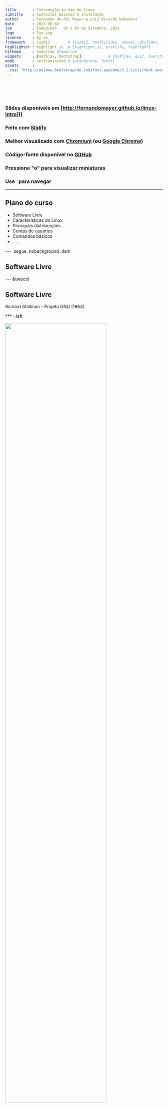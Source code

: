 ```yaml
---
title       : Introdução ao uso do Linux
subtitle    : Conceitos básicos e instalação
author      : Fernando de Pol Mayer & Luiz Ricardo Nakamura
date        : 2013-09-02
job         : ESALQ/USP - 02 e 03 de Setembro, 2013
logo        : Tux.svg
license     : by-sa
framework   : io2012        # {io2012, html5slides, shower, dzslides, ...}
highlighter : highlight.js  # {highlight.js, prettify, highlight}
hitheme     : tomorrow #tomorrow
widgets     : [mathjax, bootstrap]            # {mathjax, quiz, bootstrap}
mode        : selfcontained # {standalone, draft}
assets      :
  css: "http://netdna.bootstrapcdn.com/font-awesome/3.2.1/css/font-awesome.css"
---
```


<!-- Algumas modificacoes necessarias enquanto o codigo do Slidify esta -->
<!-- em desenvolvimento -->
<!-- Para as marcacoes funcionarem -->
<style>
strong {
	font-weight: bold;
}
em {
	font-style: italic
}
</style>
<!-- FIM -->

<br><br><br>
### Slides disponíveis em [http://fernandomayer.github.io/linux-intro]()

### Feito com [Slidify](http://slidify.org)

### Melhor visualizado com [Chromium](http://www.chromium.org) (ou [Google Chrome](https://www.google.com/chrome))

### Código-fonte disponível no [GitHub](https://github.com/fernandomayer/linux-intro/tree/gh-pages)

### Pressione "o" para visualizar miniaturas

### Use <i class="icon-arrow-left"> &nbsp; </i><i class="icon-arrow-right"></i> para navegar

---

## Plano do curso

* Software Livre
* Características do Linux
* Principais distribuições
* Contas de usuários
* Comandos básicos
* `...`

--- .segue .nobackground .dark

## Software Livre

--- &twocol

## Software Livre

Richard Stallman - Projeto GNU (1983)

*** =left

<div class="centered">
<img src="assets/img/RMS.jpeg" width=80%/>
</div>

*** =right

<div class="centered">
<img src="assets/img/GNU.png" width=80%/>
</div>

--- &twocol

## Software Livre

Linus Torvalds - Linux (1991)

*** =left

<div class="centered">
<img src="assets/img/LT.jpeg" width=60%/>
</div>

*** =right

<div class="centered">
<img src="assets/img/Tux.svg" width=60%/>
</div>

--- &twocol

<br><br><br>
<center>
## GNU + Linux = GNU/Linux
</center>
<br><br>
*** =left

<div class="centered">
<img src="assets/img/GNU.png" width=60%/>
</div>

*** =right

<div class="centered">
<img src="assets/img/Tux.svg" width=60%/>
</div>

---

## Software Livre

### O que é software livre?

- Software que pode ser utilizado, estudado e modificado sem
    restrições
- Pode ser copiado e redistribuido (modificado ou não)
- A redistribuição tem uma única restrição: assegurar que os
    receptores tenham a mesma liberdade
- Para isso é necessário que os desenvolvedores (ou modificadores)
    disponibilizem o **código fonte**!

--- .segue bg:red

<i class="icon-unlock icon-4x pull-left icon-muted"></i>

<br><br><br>
## Atenção!
<br>
## Não confundir software **livre** com software **grátis**
<br>
## Livre como em “liberdade de expressão”, não grátis como “cerveja grátis”


---

## Software Livre

### Um software só é considerado livre quando é possível ter as 4 liberdades

0. Liberdade para usar o programa para qualquer propósito
1. Liberdade para estudar como o programa funciona, e modificá-lo para
    sua necessidade
2. Liberdade para redistribuir cópias (e ajudar o seu vizinho)
3. Liberdade para aprimorar o programa, e redistribuí-lo para que todos
    se beneficiem

---

## Software Livre

### Licenças livres

- GNU General Public License (GPL)
- BSD License
- Mozilla Public License
- MIT License
- Apache License

---

## Software Livre

### Exemplos de software livre que você já usa

- R!
- OpenOffice
- Firefox, Thunderbird
- Google Chrome (no Linux é Chromium)
- LaTeX

---

## Software Livre

### Repositórios de software livre

- GitHub [http://github.com]()
- SourceForge [http://sourceforge.net]()
- Google Code [http://code.google.com]()

---

## Software Livre

### Quem usa software livre?

- Academia
- Indústria
- Governo
    - [http://www.softwarelivre.gov.br]()
    - [http://www.softwarepublico.gov.br]()
    - [https://www.serpro.gov.br]()

--- .segue bg:green
<br>
## Você!
<br>
## A internet e a WWW surgiram do mesmo movimento e princípios do software livre
<br>
## Hoje em dia a grande maioria dos sites usa o servidor Apache e banco de dados POSTGRES para funcionar

---

## Software Livre

### Vantagens do software livre

- Projetos colaborativos: pessoas com experiências e visões diferentes
    contribuem para o benefício comum
- Segurança: *Given enough eyeballs, all bugs are shallow*
- Qualidade: o que é melhor, 12 ou 1M desenvolvedores?
- Sem “caixa preta”: transparência
- Flexibilidade: você decide o que usar e quando usar
- E **também** é de graça!

---

## Software Livre

### Porque devo me importar?

- Por todas as vantagens acima
- Como cientistas
    - Devemos ser transparentes em nossas pesquisas
    - Temos que reportar aquilo que estamos fazendo
    - Temos que provar os resultados que obtemos
    - Nossa pesquisa tem que ser **reproduzível**

---

## Software Livre

### Ciência (Estatística) aberta

Um exemplo: [FOAS](http://www.foastat.org)
<br>
<div class="centered">
<img src="assets/img/foas.png" width=80%/>
</div>

--- .segue .nobackground .dark

## O Sistema Operacional GNU/Linux

--- #myslide

<script>
$('#myslide').on('slideenter', function(){
  $(this).find('article')
    .append('<iframe width="640" height="360" src="//www.youtube.com/embed/yVpbFMhOAwE?rel=0" frameborder="0" allowfullscreen></iframe>')
});
$('#myslide').on('slideleave', function(){
  $(this).find('iframe').remove();
});
</script>

---

## Sistema Operacional

- É um conjunto de programas que fazem a interface entre o usuário e o
  *hardware*
- Sua principal função é o gerenciamento de recursos e periféricos,
  interpretação de mensagens e execução de programas
- Um SO pode ser dividido em duas partes:
	- **Núcleo** ou **kernel** desempenha as funções vitais do sistema
        (baixo-nível) $\rightarrow$ **Linux**
	- **Concha** ou **Shell** é a interface entre o usuário e o
        kernel. Pode ser em um formato "cru" como a linha de comando ou
        mais amigável com janelas gráficas $\rightarrow$ **GNU**
- O conjunto de kernel Linux e dos programas GNU é o sistema operacional
  que chamamos de **GNU/Linux** (ou simplesmente Linux)


---

## Linux

<!-- ### Histórico -->
<!-- - **1969-1973** Ken Thompson e Dennis Ritchie (Bell Labs) $\rightarrow$ -->
<!--     Unix (fechado e caro) -->
<!-- - **1987** Andrew Stuart Tanenbaum $\rightarrow$ Minix (aberto) -->
<!-- - **1991** Linux Torvals $\rightarrow$ Linux -->

### Principais características

- Livre e desenvolvido voluntariamente por programadores experientes,
  hackers, e contribuidores espalhados ao redor do mundo
- Convive pacificamente com outros sistemas operacionais no mesmo
  computador (embora não seja a melhor opção...)
- Multitarefa e multiusuário
- Modular: carrega apenas o necessário e libera memória após a
  utilização
- Não há a necessidade de reiniciar o sistema após a modificar alguma
  configuração ou instalar programas (apenas na atualização de kernel)

---

## Linux

### Principais características

- Roda confortavelmente em sistemas de baixo desempenho (processadores
  antigos, pouca memória RAM)
- **Não é vulnerável à vírus!** Devido à separação de privilégios clara
    entre usuário e administrador, vírus possuem uma ação muito
    limitada, por isso são inúteis. (Esqueça o anti-vírus!)
- Suporte completo e nativo a diversos dispositivos de comunicação (USB,
  Bluetooth, ...)
	  - Raramente serão necessários drivers externos (com excessão de
        tecnologias muito novas)
- Os sistemas de arquivos usados pelo GNU/Linux (Ext3, reiserfs, ...)
  organizam os arquivos de forma inteligente evitando a
  **fragmentação**, tornando um poderoso sistema para aplicações
  exigentes e gravações intensivas. (Esqueça o desfragmentador!)

---

## Linux

### Distribuições do Linux

- Devido à sua liberdade, um grupo de pessoas, empresa ou
  organização pode decidir distribuir uma versão do Linux com diferentes
  características
	  - Facilidade de uso
	  - Foco em desempenho
	  - Agrupar programas de interesse (programação, edição gráfica,
        ...)
- Cada **distribuição** tem uma característica própria como o sistema de
  instalação, objetivo, ..., embora todas apresentem a mesma estrutura
  básica do Linux


---

## Linux

### Distribuições do Linux

Figura com vários logos

--- .segue .nobackground .dark

## Ubuntu

---

## Ubuntu

### Origem

- Termo Africano para "humanidade para os outros"
- Uma distribuição Linux baseada na simplicidade, usabilidade e fácil
  instalação
- Baseado na distribuição **Debian**, e patrocinada pela empresa Canonical
- Hoje é mantida pela (ampla) comunidade, apoiada pela Canonical

---

## Ubuntu

### Características

- Novas versões lançadas a cada 6 meses (em maio e outubro)
	- Suporte (atualizações) mantido por 9 meses nas versões normais, e
      por 5 anos nas versões LTS (Long Term Support)
- Central de programas com XXXX pacotes disponíveis
- Funciona "Live": através de um pen-drive ou DVD, sem necessidade de
  instalação
- Diversos "sabores":
	- [Edubuntu](http://www.edubuntu.org)
	- [Xubuntu](http://www.xubuntu.org)
	- [Ubuntu GNOME](http://ubuntugnome.org)
	- [Ubuntu Studio](http://ubuntustudio.org)

---

## Linux

### GUIs (Graphical User Interface)

Diversas cascas (*shell*) existem para o Linux. Algumas das principais
são:
- [Gnome](http://www.gnome.org)
- [KDE](http://www.kde.org)
- [XFCE](http://www.xfce.org)
- [Unity](https://unity.ubuntu.com)

Além, é claro, do **terminal**, onde você possui uma interação mais
"direta" com o kernel (veremos adiante).

Aqui você também tem a opção de escolha!

--- .segue .nobackgroun bg:brown

<br>
## Conheça o Ubuntu 12.04 LTS e sua interface Unity
<br><br><br><br>
<center>
<i class="icon-arrow-down icon-4x icon-muted"></i>
<center/>

---

### Procure, abra e mexa:

- Firefox (entre em [http://fernandomayer.github.io/linux-intro]())
- LibreOffice Writer
- LibreOffice Calc
- gedit
- TeXMaker
- Nautilus
- R (ver link para RStudio Server)

---

## Linux

### Estrutura básica de diretórios

**O mais importante:** no Linux os diretórios são separados por `/` e
  não por `\` como no Windows
- Além disso, uma `/` (barra sozinha) tem um significado especial: é a
  **raíz de todo o sistema**, ou seja, todos os diretórios começam a
  partir dela.

Alguns dos principais diretórios são:
- `/bin`: arquivos executáveis de programas
- `/boot`: arquivos de inicialização do sistema
- `/etc`: arquivos de configuração
- `/usr`: arquivos de programas (a maior parte)
- `/home`: arquivos pessoais do usuário

---

### Estrutura básica de diretórios

<div class="centered">
<img src="assets/img/fhs.jpg" width=70%/>
</div>

--- .segue bg:green

<i class="icon-home icon-4x pull-left icon-muted"></i>

<br><br><br><br><br><br><br>
## Não há lugar como o nosso `/home`

--- 

## Linux

### O diretório `/home`

- O único diretório que você terá acesso (permissão de leitura e
  gravação) como usuário comum
- Cada usuário (em um mesmo computador) possui seu diretório no `/home`,
  completamente independente um do outro
	  - `/home/fernando`
	  - `/home/nakamura`
- Cada usuário possui um nome e uma senha para login
- Arquivos de configuração pessoais ficam sempre em `/home/usuario`

---

## Linux

### Contas de usuários

- Um conceito fundamental no Linux é a distinção clara entre usuário
  comum e o usuário `root`, ou o **super-usuário**
- O usuário `root` é único, e ocupa o posto mais alto na hierarquia de
  permissões (pode fazer tudo!)
- Os usuários comuns (no plural) possuem ações limitadas (por exemplo,
  não podem instalar programas) e acesso apenas ao `/home`
- Para um (ou mais) usuários pode ser atribuído os privilégios do `root`
  $\rightarrow$ são os **sudoers** (este é o padrão adotado pelo Ubuntu)

<div class="alert alert-info">
 <p>Esse é um dos motivos da grande segurança proporcionada pela Linux!</p>
</div>

---

### A fisionomia dos super-usuários

<div class="centered">
<img src="assets/img/super-users.jpg" width=80%/>
</div>

--- .segue .nobackground .dark

## O Terminal <i class="icon-smile icon-muted"></i>

---

## Linux

### Terminal

- O terminal (ou *shell*) é um interpretador de comandos que permite a
  interação entre o usuário e o sistema de uma forma mais direta

<div class="centered">
<img src="assets/img/kernel.png"/>
</div>


---

## Linux

### Terminal

- O terminal padrão do Linux é o `Bash`, mas existem outros (`sh`,
  `zsh`, ...)
- Um terminal pode ser:
	- **Interativo**: comandos são digitados e imediatamente executados
	- **Não interativo**: comandos são organizados em um *script* e
        depois executados (*shell script*)
- Um terminal pode ser aberto como um programa comum na interface (GUI)
  do Linux
- Ou, sem interface gráfica através dos comandos `<Ctrl><Alt><F1>`
	- Do `<F1>` ao `<F6>` são terminais independentes
	- A interface gráfica fica no `<F7>`

---

## Linux

### Abra um terminal (na GUI):

```bash
aluno@lce:~$
```
- Tudo que está antes de `:` é o usuário logado (`aluno`) e o nome da
  máquina (`lce`)
- Depois de `:` fica o diretório atual
	- O símbolo `~` é um atalho (*alias*) para `/home/usuario`
- Veja:
	- `pwd` mostra o diretório atual
	- `ls` lista os diretórios e arquivos presentes no diretório atual
	- `whoami` (em caso de dúvida existencial...)

---

## Linux

### Terminal

- Em caso de dúvida sobre como funciona um comando ou sua utilidade,
  abra a página de ajuda com o `man`. Por exemplo,

```bash
aluno@lce:~$ man ls
```
- Navegue com as setas e aperte `q` para sair e voltar ao terminal
- Muitas opções podem ser passadas a um comando, sempre precedidas de
  `-`, e com um espaço. Por exemplo

```bash
aluno@lce:~$ ls -l
```
- A opção (*flag*) `-l` faz com que a saída do `ls` seja em formato de
  lista

---

## Linux

### Terminal

Mais opções podem ser passadas ao mesmo tempo. Por exemplo

```bash
aluno@lce:~$ ls -lah
```
Estas três opções juntas fazem com que o `ls`:
- Retorne uma lista `l`
- Mostre os arquivos ocultos `a` (ou `--all`)
- Mostre os tamanhos dos arquivos em formato para humanos `h`

--- bg:red

## Importante!

### Arquivos ocultos

- Um arquivo (ou diretório) oculto no Linux é simplesmente um arquivo que
	contém um ponto (`.`) na frente do nome.
- Por exemplo:
	- `arquivo.txt` é um arquivo normal
	- `.arquivo.txt` é um arquivo oculto
- Normalmente são utilizados para arquivos de configuração
- No Nautilus, aperte `<Ctrl><h>` para habilitar/desabilitar a
  visualização destes arquivos

---

## Linux

### Terminal

A saída do comando `ls -lah` mostra uma série de resultados
interessantes. Por exemplo:

```bash
fernando@kirk:~$ ls -lah
total 11M
drwxr-xr-x 42 fernando fernando 4,0K Ago 30 15:24 .
drwxr-xr-x  4 root     root     4,0K Jul 25 22:59 ..
drwx------  3 fernando fernando 4,0K Ago 30 12:37 .dropbox
drwx------ 31 fernando fernando 4,0K Ago 30 12:37 Dropbox
drwxr-xr-x 13 fernando fernando 4,0K Ago 27 22:29 Music
-rw-rw-r--  1 fernando fernando   47 Jul 26 04:12 .Renviron
-rw-rw-r--  1 fernando fernando  780 Ago 22 14:23 .Rprofile
drwxrwxr-x  9 fernando fernando 4,0K Ago  6 14:08 Ubuntu One
drwxr-xr-x  4 fernando fernando 4,0K Ago 28 00:58 Videos
```

---

## Linux

### Terminal

De trás pra frente temos

- O nome do arquivo ou diretório
	- Um ponto `.` significa **este diretório**
	- Dois pontos `..` representa o **diretório acima**
- A data de última modificação
- O tamanho do arquivo, em Kb, MB ou GB (porque usamos a opção `h`)
- O dono (usuário) do arquivo/diretório e o grupo ao qual pertence
	- Normalmente um usuário pertence à vários grupos que dão acesso à
      arquivos comuns (não iremos nos aprofundar em permissões de
      grupos)
- O número de arquivos contidos em um diretório (para arquivos será
  sempre 1)
- As permissões de acesso

---

## Linux

### Permissões

A primeira coluna mostra as permissões para cada arquivo/diretório, e
funciona assim:

<div class="centered">
<img src="assets/img/perms.png"/>
</div>
<br>

- O primeiro *string* mostra se é um diretório `d` ou um arquivo comum
  `-`
- Os outros 9 caracteres são divididos em três grupos, referente às
  permissões de usuário (dono), do grupo, e demais usuários

---

## Linux

### Permissões

As permissões para o usuário, grupo e demais podem ser

Caracter | Permissão
---------|----------
`r`      | Permissão de leitura (*read*)
`w`      | Permissão de escrita (*write*)
`x`      | Permissão de execução (*execute*)
`-`      | Permissão desabilitada

---

## Linux

### Permissões

Dessa forma,

```bash
drwxr-xr-x 13 fernando fernando 4,0K Ago 27 22:29 Music
-rw-rw-r--  1 fernando fernando  780 Ago 22 14:23 .Rprofile
```

- `Music` é um diretório (`d`), do usuário `fernando`, do grupo
  `fernando`
	  - O dono possui permissão de gravação, escrita e execução (`rwx`)
	  - O grupo e os demais possuem permissão de leitura e execução (`r-x`)
- `.Rprofile` é um arquivo comum (`-`) (e oculto!)
      - O dono e o grupo possuem permissão de leitura e gravação (`rw-`)
	  - Os demais possuem permissão de leitura apenas (`r--`)

---

## Linux

### Terminal

Mais comandos: cd, mkdir, cp, mv, tar, cat, locate

E: ps e kill ??

---

## Desafio

### Baixar e instalar o Rgedit-plugin


---

### sudo
<br><br>
<div class="centered">
<img src="assets/img/sandwich.png"/>
</div>

---

### Onde buscar ajuda (geral)

Links
